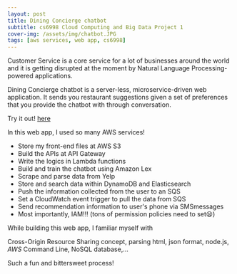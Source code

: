 ```yaml
---
layout: post
title: Dining Concierge chatbot
subtitle: cs6998 Cloud Computing and Big Data Project 1
cover-img: /assets/img/chatbot.JPG
tags: [aws services, web app, cs6998]
---
```


Customer Service is a core service for a lot of businesses around the world and it is getting disrupted at the moment by Natural Language Processing-powered applications. 

Dining Concierge chatbot is a server-less, microservice-driven web application. It sends you restaurant suggestions given a set of preferences that you provide the chatbot with through conversation.

Try it out! [here](https://fyfserena.github.io/cloud-hw1-starter/chat.html)

In this web app, I used so many AWS services!

- Store my front-end files at AWS S3 
- Build the APIs at API Gateway
- Write the logics in Lambda functions
- Build and train the chatbot using Amazon Lex
- Scrape and parse data from Yelp
- Store and search data within DynamoDB and Elasticsearch
- Push the information collected from the user to an SQS 
- Set a CloudWatch event trigger to pull the data from SQS
- Send recommendation information to user's phone via SMSmessages
- Most importantly, IAM!!! (tons of permission policies need to set😫)

While building this web app, I familiar myself with

Cross-Origin Resource Sharing concept, parsing html, json format, node.js, *AWS* Command Line, NoSQL database,...

Such a fun and bittersweet process!